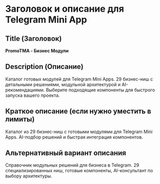 # Заголовок и описание для Telegram Mini App

## Title (Заголовок)
**PromoTMA - Бизнес Модули**

## Description (Описание)
Каталог готовых модулей для Telegram Mini Apps. 29 бизнес-ниш с детальными решениями, модульной архитектурой и AI-рекомендациями. Выберите подходящие компоненты для быстрого запуска вашего проекта.

## Краткое описание (если нужно уместить в лимиты)
Каталог из 29 бизнес-ниш с готовыми модулями для Telegram Mini Apps. AI-подбор решений и быстрая интеграция компонентов.

## Альтернативный вариант описания
Справочник модульных решений для бизнеса в Telegram. 29 специализированных ниш, готовые компоненты, AI-консультант по выбору архитектуры.